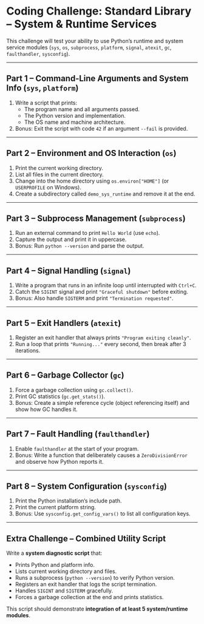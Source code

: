 # Coding Challenge: Standard Library – System & Runtime Services

This challenge will test your ability to use Python’s runtime and system service modules (`sys`, `os`, `subprocess`, `platform`, `signal`, `atexit`, `gc`, `faulthandler`, `sysconfig`).

---

## Part 1 – Command-Line Arguments and System Info (`sys`, `platform`)
1. Write a script that prints:
   - The program name and all arguments passed.
   - The Python version and implementation.
   - The OS name and machine architecture.
2. Bonus: Exit the script with code `42` if an argument `--fail` is provided.

---

## Part 2 – Environment and OS Interaction (`os`)
1. Print the current working directory.
2. List all files in the current directory.
3. Change into the home directory using `os.environ["HOME"]` (or `USERPROFILE` on Windows).
4. Create a subdirectory called `demo_sys_runtime` and remove it at the end.

---

## Part 3 – Subprocess Management (`subprocess`)
1. Run an external command to print `Hello World` (use `echo`).
2. Capture the output and print it in uppercase.
3. Bonus: Run `python --version` and parse the output.

---

## Part 4 – Signal Handling (`signal`)
1. Write a program that runs in an infinite loop until interrupted with `Ctrl+C`.
2. Catch the `SIGINT` signal and print `"Graceful shutdown"` before exiting.
3. Bonus: Also handle `SIGTERM` and print `"Termination requested"`.

---

## Part 5 – Exit Handlers (`atexit`)
1. Register an exit handler that always prints `"Program exiting cleanly"`.
2. Run a loop that prints `"Running..."` every second, then break after 3 iterations.

---

## Part 6 – Garbage Collector (`gc`)
1. Force a garbage collection using `gc.collect()`.
2. Print GC statistics (`gc.get_stats()`).
3. Bonus: Create a simple reference cycle (object referencing itself) and show how GC handles it.

---

## Part 7 – Fault Handling (`faulthandler`)
1. Enable `faulthandler` at the start of your program.
2. Bonus: Write a function that deliberately causes a `ZeroDivisionError` and observe how Python reports it.

---

## Part 8 – System Configuration (`sysconfig`)
1. Print the Python installation’s include path.
2. Print the current platform string.
3. Bonus: Use `sysconfig.get_config_vars()` to list all configuration keys.

---

## Extra Challenge – Combined Utility Script
Write a **system diagnostic script** that:
- Prints Python and platform info.
- Lists current working directory and files.
- Runs a subprocess (`python --version`) to verify Python version.
- Registers an exit handler that logs the script termination.
- Handles `SIGINT` and `SIGTERM` gracefully.
- Forces a garbage collection at the end and prints statistics.

This script should demonstrate **integration of at least 5 system/runtime modules**.
